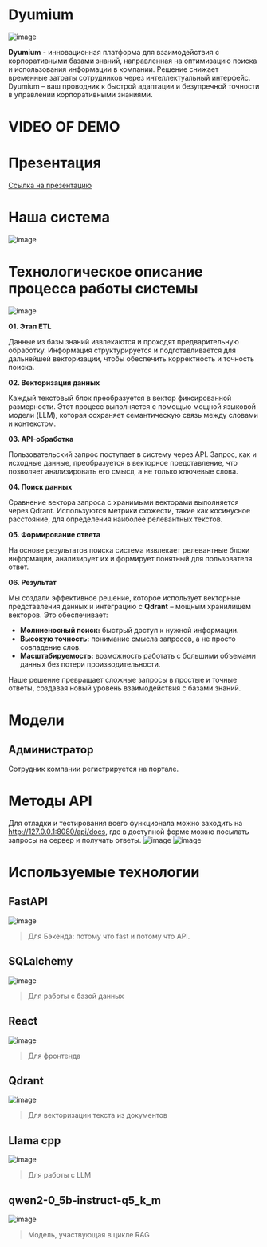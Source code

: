 # Dyumium
![image](https://github.com/user-attachments/assets/470a6be8-dede-48fe-882e-0994dacc1638)

**Dyumium** - инновационная платформа для взаимодействия с корпоративными базами знаний, направленная на оптимизацию поиска и использования информации в компании. 
Решение снижает временные затраты сотрудников через интеллектуальный интерфейс.
Dyumium – ваш проводник к быстрой адаптации и безупречной точности в управлении корпоративными знаниями.

# VIDEO OF DEMO

# Презентация
[Ссылка на презентацию](https://disk.yandex.ru/d/5g5WhO0DWjqa7w)

# Наша система
![image](https://github.com/user-attachments/assets/e5e5b92b-93df-4ff7-987b-0980f06e0901)

# Технологическое описание процесса работы системы
![image](https://github.com/user-attachments/assets/f30ee946-260c-4be0-a843-e38c4659a04c)

**01. Этап ETL**

Данные из базы знаний извлекаются и проходят предварительную обработку. Информация структурируется и подготавливается для дальнейшей векторизации, чтобы обеспечить корректность и точность поиска.

**02. Векторизация данных**

Каждый текстовый блок преобразуется в вектор фиксированной размерности. Этот процесс выполняется с помощью мощной языковой модели (LLM), которая сохраняет семантическую связь между словами и контекстом.

**03. API-обработка**

Пользовательский запрос поступает в систему через API. Запрос, как и исходные данные, преобразуется в векторное представление, что позволяет анализировать его смысл, а не только ключевые слова.
  
**04. Поиск данных**

Сравнение вектора запроса с хранимыми векторами выполняется через Qdrant. Используются метрики схожести, такие как косинусное расстояние, для определения наиболее релевантных текстов.

**05. Формирование ответа**

На основе результатов поиска система извлекает релевантные блоки информации, анализирует их и формирует понятный для пользователя ответ.

**06. Результат**

Мы создали эффективное решение, которое использует векторные представления данных и интеграцию с **Qdrant** – мощным хранилищем векторов. Это обеспечивает:

- **Молниеносный поиск:** быстрый доступ к нужной информации.
- **Высокую точность:** понимание смысла запросов, а не просто совпадение слов.
- **Масштабируемость:** возможность работать с большими объемами данных без потери производительности.

Наше решение превращает сложные запросы в простые и точные ответы, создавая новый уровень взаимодействия с базами знаний.

# Модели
## Администратор
Сотрудник компании регистрируется на портале. 

# Методы API
Для отладки и тестирования всего функционала можно заходить на http://127.0.0.1:8080/api/docs, где в доступной форме можно посылать запросы на сервер и получать ответы.
![image](https://github.com/user-attachments/assets/d11046a3-bc45-4893-bf31-622787ce2c3f)
![image](https://github.com/user-attachments/assets/40616fcf-e50b-4663-8fa3-362949705c89)

# Используемые технологии
## FastAPI
![image](https://github.com/user-attachments/assets/f7aa8ae6-6a7b-4471-977f-ef945cfc0351)
> Для Бэкенда: потому что fast и потому что API.
## SQLalchemy
![image](https://github.com/user-attachments/assets/b4e9d20f-bbd1-4dc0-a4d7-acd338336899)
> Для работы с базой данных
## React
![image](https://github.com/user-attachments/assets/4802e201-6426-41ad-97d1-53838534d34a)
> Для фронтенда
## Qdrant
![image](https://github.com/user-attachments/assets/02218a2a-c3bb-4e1e-9122-7fc8b6f60388)
> Для векторизации текста из документов
## Llama cpp
![image](https://github.com/user-attachments/assets/3e96dc20-e064-4572-ad1b-93a4a638191d)
> Для работы с LLM
## qwen2-0_5b-instruct-q5_k_m
![image](https://github.com/user-attachments/assets/3f4bde79-bfed-40c4-8d48-339f6fc828b6)
> Модель, участвующая в цикле RAG

